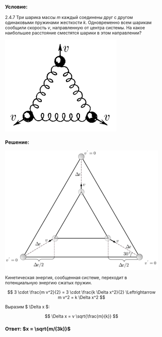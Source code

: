 ###  Условие:

$2.4.7$ Три шарика массы $m$ каждый соединены друг с другом одинаковыми пружинами жесткости $k$. Одновременно всем шарикам сообщили скорость $v$, направленную от центра системы. На какое наибольшее расстояние сместятся шарики в этом направлении?

![К задаче $2.4.7$|368x301, 30%](../../img/2.4.7/2.4.7.png)

###  Решение:

![|1495x1166, 65%](../../img/2.4.7/Picture1.svg)

Кинетическая энергия, сообщенная системе, переходит в потенциальную энергию сжатых пружин.

$$
3 \cdot \frac{m v^2}{2} = 3 \cdot \frac{k \Delta x^2}{2} \Leftrightarrow m v^2 = k \Delta x^2
$$

Выразим $ \Delta x $:

$$
\Delta x = v \sqrt{\frac{m}{k}}
$$

###  Ответ: $x = \sqrt{m/(3k)}$